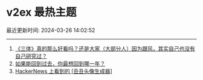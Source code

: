 # v2ex 最热主题

最近更新时间: 2024-03-26 14:02:52

--- 
1. [《三体》真的那么好看吗？还是大家（大部分人）因为跟风，其实自己也没有自己研究过？](https://www.v2ex.com/t/1026990) 
2. [如果能回到过去，你最想回到哪一年？](https://www.v2ex.com/t/1027003) 
3. [HackerNews 上看到的 [丑丑头像生成器]](https://www.v2ex.com/t/1027006) 
